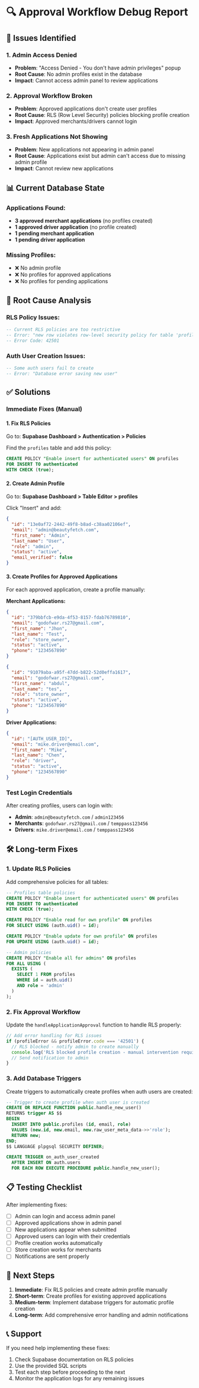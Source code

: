 # 🔍 Approval Workflow Debug Report

## 🚨 **Issues Identified**

### 1. **Admin Access Denied**
- **Problem**: "Access Denied - You don't have admin privileges" popup
- **Root Cause**: No admin profiles exist in the database
- **Impact**: Cannot access admin panel to review applications

### 2. **Approval Workflow Broken**
- **Problem**: Approved applications don't create user profiles
- **Root Cause**: RLS (Row Level Security) policies blocking profile creation
- **Impact**: Approved merchants/drivers cannot login

### 3. **Fresh Applications Not Showing**
- **Problem**: New applications not appearing in admin panel
- **Root Cause**: Applications exist but admin can't access due to missing admin profile
- **Impact**: Cannot review new applications

## 📊 **Current Database State**

### Applications Found:
- **3 approved merchant applications** (no profiles created)
- **1 approved driver application** (no profile created)
- **1 pending merchant application**
- **1 pending driver application**

### Missing Profiles:
- ❌ No admin profile
- ❌ No profiles for approved applications
- ❌ No profiles for pending applications

## 🔧 **Root Cause Analysis**

### RLS Policy Issues:
```sql
-- Current RLS policies are too restrictive
-- Error: "new row violates row-level security policy for table 'profiles'"
-- Error Code: 42501
```

### Auth User Creation Issues:
```sql
-- Some auth users fail to create
-- Error: "Database error saving new user"
```

## ✅ **Solutions**

### **Immediate Fixes (Manual)**

#### 1. **Fix RLS Policies**
Go to: **Supabase Dashboard > Authentication > Policies**

Find the `profiles` table and add this policy:
```sql
CREATE POLICY "Enable insert for authenticated users" ON profiles
FOR INSERT TO authenticated
WITH CHECK (true);
```

#### 2. **Create Admin Profile**
Go to: **Supabase Dashboard > Table Editor > profiles**

Click "Insert" and add:
```json
{
  "id": "13e0af72-2442-49f8-b8ad-c38aa02106ef",
  "email": "admin@beautyfetch.com",
  "first_name": "Admin",
  "last_name": "User",
  "role": "admin",
  "status": "active",
  "email_verified": false
}
```

#### 3. **Create Profiles for Approved Applications**

For each approved application, create a profile manually:

**Merchant Applications:**
```json
{
  "id": "379bbfcb-e9da-4f53-8157-fdab76789810",
  "email": "godofwar.rs27@gmail.com",
  "first_name": "Jhon",
  "last_name": "Test",
  "role": "store_owner",
  "status": "active",
  "phone": "1234567890"
}
```

```json
{
  "id": "91079aba-a95f-47dd-b822-52d0effa1617",
  "email": "godofwar.rs27@gmail.com",
  "first_name": "abdul",
  "last_name": "tes",
  "role": "store_owner",
  "status": "active",
  "phone": "1234567890"
}
```

**Driver Applications:**
```json
{
  "id": "[AUTH_USER_ID]",
  "email": "mike.driver@email.com",
  "first_name": "Mike",
  "last_name": "Chen",
  "role": "driver",
  "status": "active",
  "phone": "1234567890"
}
```

### **Test Login Credentials**

After creating profiles, users can login with:
- **Admin**: `admin@beautyfetch.com` / `admin123456`
- **Merchants**: `godofwar.rs27@gmail.com` / `temppass123456`
- **Drivers**: `mike.driver@email.com` / `temppass123456`

## 🛠️ **Long-term Fixes**

### 1. **Update RLS Policies**
Add comprehensive policies for all tables:

```sql
-- Profiles table policies
CREATE POLICY "Enable insert for authenticated users" ON profiles
FOR INSERT TO authenticated
WITH CHECK (true);

CREATE POLICY "Enable read for own profile" ON profiles
FOR SELECT USING (auth.uid() = id);

CREATE POLICY "Enable update for own profile" ON profiles
FOR UPDATE USING (auth.uid() = id);

-- Admin policies
CREATE POLICY "Enable all for admins" ON profiles
FOR ALL USING (
  EXISTS (
    SELECT 1 FROM profiles 
    WHERE id = auth.uid() 
    AND role = 'admin'
  )
);
```

### 2. **Fix Approval Workflow**
Update the `handleApplicationApproval` function to handle RLS properly:

```typescript
// Add error handling for RLS issues
if (profileError && profileError.code === '42501') {
  // RLS blocked - notify admin to create manually
  console.log('RLS blocked profile creation - manual intervention required');
  // Send notification to admin
}
```

### 3. **Add Database Triggers**
Create triggers to automatically create profiles when auth users are created:

```sql
-- Trigger to create profile when auth user is created
CREATE OR REPLACE FUNCTION public.handle_new_user()
RETURNS trigger AS $$
BEGIN
  INSERT INTO public.profiles (id, email, role)
  VALUES (new.id, new.email, new.raw_user_meta_data->>'role');
  RETURN new;
END;
$$ LANGUAGE plpgsql SECURITY DEFINER;

CREATE TRIGGER on_auth_user_created
  AFTER INSERT ON auth.users
  FOR EACH ROW EXECUTE PROCEDURE public.handle_new_user();
```

## 📋 **Testing Checklist**

After implementing fixes:

- [ ] Admin can login and access admin panel
- [ ] Approved applications show in admin panel
- [ ] New applications appear when submitted
- [ ] Approved users can login with their credentials
- [ ] Profile creation works automatically
- [ ] Store creation works for merchants
- [ ] Notifications are sent properly

## 🚀 **Next Steps**

1. **Immediate**: Fix RLS policies and create admin profile manually
2. **Short-term**: Create profiles for existing approved applications
3. **Medium-term**: Implement database triggers for automatic profile creation
4. **Long-term**: Add comprehensive error handling and admin notifications

## 📞 **Support**

If you need help implementing these fixes:
1. Check Supabase documentation on RLS policies
2. Use the provided SQL scripts
3. Test each step before proceeding to the next
4. Monitor the application logs for any remaining issues 